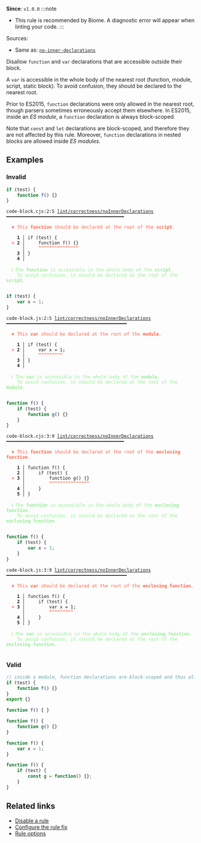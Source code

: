 **Since**: `v1.0.0`
:::note
- This rule is recommended by Biome. A diagnostic error will appear when linting your code.
:::

Sources: 
- Same as: <a href="https://eslint.org/docs/latest/rules/no-inner-declarations" target="_blank"><code>no-inner-declarations</code></a>

Disallow `function` and `var` declarations that are accessible outside their block.

A `var` is accessible in the whole body of the nearest root (function, module, script, static block).
To avoid confusion, they should be declared to the nearest root.

Prior to ES2015, `function` declarations were only allowed in the nearest root,
though parsers sometimes erroneously accept them elsewhere.
In ES2015, inside an _ES module_, a `function` declaration is always block-scoped.

Note that `const` and `let` declarations are block-scoped,
and therefore they are not affected by this rule.
Moreover, `function` declarations in nested blocks are allowed inside _ES modules_.

## Examples

### Invalid

```cjs
if (test) {
    function f() {}
}
```

<pre class="language-text"><code class="language-text">code-block.cjs:2:5 <a href="https://biomejs.dev/linter/rules/no-inner-declarations">lint/correctness/noInnerDeclarations</a> ━━━━━━━━━━━━━━━━━━━━━━━━━━━━━━━━━━━━━━━━━━━━

<strong><span style="color: Tomato;">  </span></strong><strong><span style="color: Tomato;">✖</span></strong> <span style="color: Tomato;">This </span><span style="color: Tomato;"><strong>function</strong></span><span style="color: Tomato;"> should be declared at the root of the </span><span style="color: Tomato;"><strong>script</strong></span><span style="color: Tomato;">.</span>
  
    <strong>1 │ </strong>if (test) {
<strong><span style="color: Tomato;">  </span></strong><strong><span style="color: Tomato;">&gt;</span></strong> <strong>2 │ </strong>    function f() {}
   <strong>   │ </strong>    <strong><span style="color: Tomato;">^</span></strong><strong><span style="color: Tomato;">^</span></strong><strong><span style="color: Tomato;">^</span></strong><strong><span style="color: Tomato;">^</span></strong><strong><span style="color: Tomato;">^</span></strong><strong><span style="color: Tomato;">^</span></strong><strong><span style="color: Tomato;">^</span></strong><strong><span style="color: Tomato;">^</span></strong><strong><span style="color: Tomato;">^</span></strong><strong><span style="color: Tomato;">^</span></strong><strong><span style="color: Tomato;">^</span></strong><strong><span style="color: Tomato;">^</span></strong><strong><span style="color: Tomato;">^</span></strong><strong><span style="color: Tomato;">^</span></strong><strong><span style="color: Tomato;">^</span></strong>
    <strong>3 │ </strong>}
    <strong>4 │ </strong>
  
<strong><span style="color: lightgreen;">  </span></strong><strong><span style="color: lightgreen;">ℹ</span></strong> <span style="color: lightgreen;">The </span><span style="color: lightgreen;"><strong>function</strong></span><span style="color: lightgreen;"> is accessible in the whole body of the </span><span style="color: lightgreen;"><strong>script</strong></span><span style="color: lightgreen;">.
</span><span style="color: lightgreen;">  </span><span style="color: lightgreen;">  </span><span style="color: lightgreen;">To avoid confusion, it should be declared at the root of the </span><span style="color: lightgreen;"><strong>script</strong></span><span style="color: lightgreen;">.</span>
  
</code></pre>

```js
if (test) {
    var x = 1;
}
```

<pre class="language-text"><code class="language-text">code-block.js:2:5 <a href="https://biomejs.dev/linter/rules/no-inner-declarations">lint/correctness/noInnerDeclarations</a> ━━━━━━━━━━━━━━━━━━━━━━━━━━━━━━━━━━━━━━━━━━━━━

<strong><span style="color: Tomato;">  </span></strong><strong><span style="color: Tomato;">✖</span></strong> <span style="color: Tomato;">This </span><span style="color: Tomato;"><strong>var</strong></span><span style="color: Tomato;"> should be declared at the root of the </span><span style="color: Tomato;"><strong>module</strong></span><span style="color: Tomato;">.</span>
  
    <strong>1 │ </strong>if (test) {
<strong><span style="color: Tomato;">  </span></strong><strong><span style="color: Tomato;">&gt;</span></strong> <strong>2 │ </strong>    var x = 1;
   <strong>   │ </strong>    <strong><span style="color: Tomato;">^</span></strong><strong><span style="color: Tomato;">^</span></strong><strong><span style="color: Tomato;">^</span></strong><strong><span style="color: Tomato;">^</span></strong><strong><span style="color: Tomato;">^</span></strong><strong><span style="color: Tomato;">^</span></strong><strong><span style="color: Tomato;">^</span></strong><strong><span style="color: Tomato;">^</span></strong><strong><span style="color: Tomato;">^</span></strong>
    <strong>3 │ </strong>}
    <strong>4 │ </strong>
  
<strong><span style="color: lightgreen;">  </span></strong><strong><span style="color: lightgreen;">ℹ</span></strong> <span style="color: lightgreen;">The </span><span style="color: lightgreen;"><strong>var</strong></span><span style="color: lightgreen;"> is accessible in the whole body of the </span><span style="color: lightgreen;"><strong>module</strong></span><span style="color: lightgreen;">.
</span><span style="color: lightgreen;">  </span><span style="color: lightgreen;">  </span><span style="color: lightgreen;">To avoid confusion, it should be declared at the root of the </span><span style="color: lightgreen;"><strong>module</strong></span><span style="color: lightgreen;">.</span>
  
</code></pre>

```cjs
function f() {
    if (test) {
        function g() {}
    }
}
```

<pre class="language-text"><code class="language-text">code-block.cjs:3:9 <a href="https://biomejs.dev/linter/rules/no-inner-declarations">lint/correctness/noInnerDeclarations</a> ━━━━━━━━━━━━━━━━━━━━━━━━━━━━━━━━━━━━━━━━━━━━

<strong><span style="color: Tomato;">  </span></strong><strong><span style="color: Tomato;">✖</span></strong> <span style="color: Tomato;">This </span><span style="color: Tomato;"><strong>function</strong></span><span style="color: Tomato;"> should be declared at the root of the </span><span style="color: Tomato;"><strong>enclosing function</strong></span><span style="color: Tomato;">.</span>
  
    <strong>1 │ </strong>function f() {
    <strong>2 │ </strong>    if (test) {
<strong><span style="color: Tomato;">  </span></strong><strong><span style="color: Tomato;">&gt;</span></strong> <strong>3 │ </strong>        function g() {}
   <strong>   │ </strong>        <strong><span style="color: Tomato;">^</span></strong><strong><span style="color: Tomato;">^</span></strong><strong><span style="color: Tomato;">^</span></strong><strong><span style="color: Tomato;">^</span></strong><strong><span style="color: Tomato;">^</span></strong><strong><span style="color: Tomato;">^</span></strong><strong><span style="color: Tomato;">^</span></strong><strong><span style="color: Tomato;">^</span></strong><strong><span style="color: Tomato;">^</span></strong><strong><span style="color: Tomato;">^</span></strong><strong><span style="color: Tomato;">^</span></strong><strong><span style="color: Tomato;">^</span></strong><strong><span style="color: Tomato;">^</span></strong><strong><span style="color: Tomato;">^</span></strong><strong><span style="color: Tomato;">^</span></strong>
    <strong>4 │ </strong>    }
    <strong>5 │ </strong>}
  
<strong><span style="color: lightgreen;">  </span></strong><strong><span style="color: lightgreen;">ℹ</span></strong> <span style="color: lightgreen;">The </span><span style="color: lightgreen;"><strong>function</strong></span><span style="color: lightgreen;"> is accessible in the whole body of the </span><span style="color: lightgreen;"><strong>enclosing function</strong></span><span style="color: lightgreen;">.
</span><span style="color: lightgreen;">  </span><span style="color: lightgreen;">  </span><span style="color: lightgreen;">To avoid confusion, it should be declared at the root of the </span><span style="color: lightgreen;"><strong>enclosing function</strong></span><span style="color: lightgreen;">.</span>
  
</code></pre>

```js
function f() {
    if (test) {
        var x = 1;
    }
}
```

<pre class="language-text"><code class="language-text">code-block.js:3:9 <a href="https://biomejs.dev/linter/rules/no-inner-declarations">lint/correctness/noInnerDeclarations</a> ━━━━━━━━━━━━━━━━━━━━━━━━━━━━━━━━━━━━━━━━━━━━━

<strong><span style="color: Tomato;">  </span></strong><strong><span style="color: Tomato;">✖</span></strong> <span style="color: Tomato;">This </span><span style="color: Tomato;"><strong>var</strong></span><span style="color: Tomato;"> should be declared at the root of the </span><span style="color: Tomato;"><strong>enclosing function</strong></span><span style="color: Tomato;">.</span>
  
    <strong>1 │ </strong>function f() {
    <strong>2 │ </strong>    if (test) {
<strong><span style="color: Tomato;">  </span></strong><strong><span style="color: Tomato;">&gt;</span></strong> <strong>3 │ </strong>        var x = 1;
   <strong>   │ </strong>        <strong><span style="color: Tomato;">^</span></strong><strong><span style="color: Tomato;">^</span></strong><strong><span style="color: Tomato;">^</span></strong><strong><span style="color: Tomato;">^</span></strong><strong><span style="color: Tomato;">^</span></strong><strong><span style="color: Tomato;">^</span></strong><strong><span style="color: Tomato;">^</span></strong><strong><span style="color: Tomato;">^</span></strong><strong><span style="color: Tomato;">^</span></strong>
    <strong>4 │ </strong>    }
    <strong>5 │ </strong>}
  
<strong><span style="color: lightgreen;">  </span></strong><strong><span style="color: lightgreen;">ℹ</span></strong> <span style="color: lightgreen;">The </span><span style="color: lightgreen;"><strong>var</strong></span><span style="color: lightgreen;"> is accessible in the whole body of the </span><span style="color: lightgreen;"><strong>enclosing function</strong></span><span style="color: lightgreen;">.
</span><span style="color: lightgreen;">  </span><span style="color: lightgreen;">  </span><span style="color: lightgreen;">To avoid confusion, it should be declared at the root of the </span><span style="color: lightgreen;"><strong>enclosing function</strong></span><span style="color: lightgreen;">.</span>
  
</code></pre>

### Valid

```js
// inside a module, function declarations are block-scoped and thus allowed.
if (test) {
    function f() {}
}
export {}
```

```js
function f() { }
```

```js
function f() {
    function g() {}
}
```

```js
function f() {
    var x = 1;
}
```

```js
function f() {
    if (test) {
        const g = function() {};
    }
}
```

## Related links

- [Disable a rule](/linter/#disable-a-lint-rule)
- [Configure the rule fix](/linter#configure-the-rule-fix)
- [Rule options](/linter/#rule-options)
